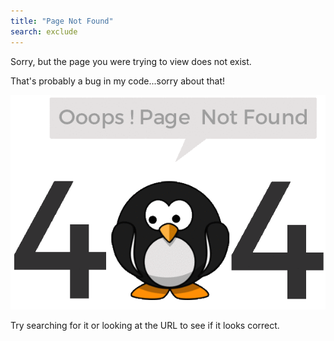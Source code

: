 ```yaml
---
title: "Page Not Found"
search: exclude
---  
```


Sorry, but the page you were trying to view does not exist.

That's probably a bug in my code...sorry about that!

![404 Not Found gif](images/404.gif)

Try searching for it or looking at the URL to see if it looks correct.
